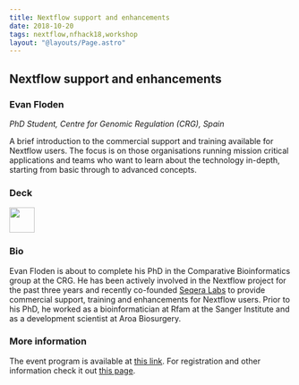 ```yaml
---
title: Nextflow support and enhancements
date: 2018-10-20
tags: nextflow,nfhack18,workshop
layout: "@layouts/Page.astro"
---
```


## Nextflow support and enhancements

### Evan Floden
*PhD Student, Centre for Genomic Regulation (CRG), Spain*

A brief introduction to the commercial support and training available for Nextflow users. The focus is on those organisations running mission critical applications and teams who want to learn about the technology in-depth, starting from basic through to advanced concepts.

### Deck

<a href='/misc/nfhack18/evan.pdf'><img src='/img/deck.png' width='45pt' /></a>


### Bio

Evan Floden is about to complete his PhD in the Comparative Bioinformatics group at the CRG. He has been actively involved in the Nextflow project for the past three years and recently co-founded [Seqera Labs](http://www.seqera.io) to provide commercial support, training and enhancements for Nextflow users. Prior to his PhD, he worked as a bioinformatician at Rfam at the Sanger Institute and as a development scientist at Aroa Biosurgery.


### More information

The event program is available at [this link](https://github.com/nextflow-io/nf-hack18/blob/master/schedule.md). For registration and other information check it out [this page](http://www.crg.eu/en/event/coursescrg-nextflow-reproducible-silico-genomics-0).
